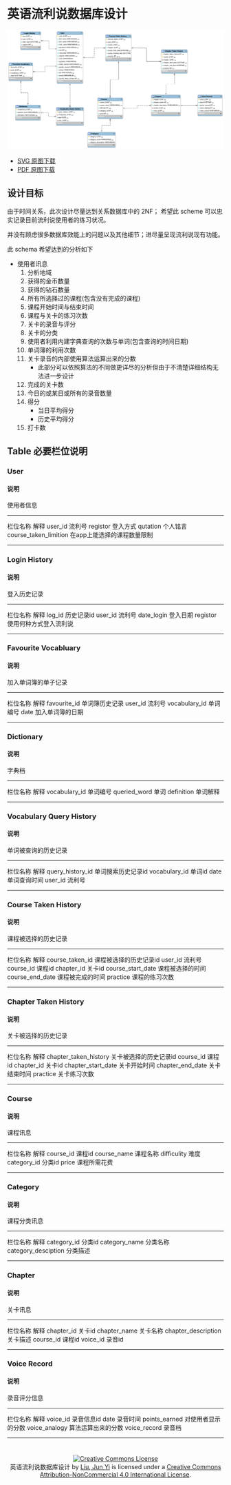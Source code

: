 # 英语流利说数据库设计
![](images/database_scheme.png)

* [SVG 原图下载](images/database_scheme.svg)
* [PDF 原图下载](images/database_scheme.pdf)

## 设计目标
由于时间关系，此次设计尽量达到关系数据库中的 2NF；
希望此 scheme 可以忠实记录目前流利说使用者的练习状况。

并没有顾虑很多数据库效能上的问题以及其他细节；进尽量呈现流利说现有功能。

此 schema 希望达到的分析如下

* 使用者讯息
	1. 分析地域
	2. 获得的金币数量
	3. 获得的钻石数量
	4. 所有所选择过的课程(包含没有完成的课程)
	5. 课程开始时间与结束时间
	6. 课程与关卡的练习次数
	7. 关卡的录音与评分
	8. 关卡的分类
	9. 使用者利用内建字典查询的次数与单词(包含查询的时间日期)
	10. 单词簿的利用次数
	11. 关卡录音的内部使用算法运算出来的分数
		* 此部分可以依照算法的不同做更详尽的分析但由于不清楚详细结构无法进一步设计	
	12. 完成的关卡数
	13. 今日的或某日或所有的录音数量
	14. 得分
		* 当日平均得分
		* 历史平均得分
	15. 打卡数

## Table 必要栏位说明
### User
#### 说明
使用者信息

------------------------------	-----------------------------
栏位名称		     						解释
user_id		    						流利号
registor	   							登入方式
qutation	   							个人铭言
course_taken_limition	   		在app上能选择的课程数量限制
------------------------------	------------------------------

### Login History
#### 说明
登入历史记录

----------	--------------------
栏位名称		解释
log_id		历史记录id
user_id		流利号
date_login	登入日期
registor	使用何种方式登入流利说
----------	--------------------

### Favourite Vocabluary
#### 说明
加入单词簿的单子记录

-------------	-------------
栏位名称			解释
favourite_id	单词簿历史记录
user_id			流利号
vocabulary_id	单词编号
date 			加入单词簿的日期
-------------	-------------

### Dictionary
#### 说明
字典档

-------------		-------
栏位名称				解释
vocabulary_id		单词编号
queried_word		单词
definition			单词解释
-------------		-------

### Vocabulary Query History
#### 说明
单词被查询的历史记录

----------------	----------------
栏位名称				解释
query_history_id	单词搜索历史记录id
vocabulary_id		单词id
date 				单词查询时间
user_id				流利号
----------------	----------------

### Course Taken History
#### 说明
课程被选择的历史记录

-----------------	-------------------
栏位名称				解释
course_taken_id		课程被选择的历史记录id
user_id				流利号
course_id 			课程id
chapter_id 			关卡id
course_start_date	课程被选择的时间
course_end_date		课程被完成的时间
practice			课程的练习次数
-----------------	-------------------

### Chapter Taken History
#### 说明
关卡被选择的历史记录

---------------------	-------------------
栏位名称					解释
chapter_taken_history	关卡被选择的历史记录id
course_id 				课程id
chapter_id 				关卡id
chapter_start_date		关卡开始时间
chapter_end_date		关卡结束时间
practice 				关卡练习次数
---------------------	-------------------

### Course
#### 说明
课程讯息

------------	----------
栏位名称			解释
course_id 		课程id
course_name		课程名称
difficulity		难度
category_id		分类id
price 			课程所需花费
------------	----------

### Category
#### 说明
课程分类讯息

-------------------	-------
栏位名称				解释
category_id			分类id
category_name		分类名称
category_desciption	分类描述
-------------------	-------

### Chapter
#### 说明
关卡讯息

-------------------	-------
栏位名称				解释
chapter_id			关卡id
chapter_name		关卡名称
chapter_description	关卡描述
course_id 			课程id
voice_id			录音id
-------------------	-------

### Voice Record
#### 说明
录音评分信息

--------------	----------------
栏位名称			解释
voice_id		录音信息id
date 			录音时间
points_earned	对使用者显示的分数
voice_analogy	算法运算出来的分数
voice_record	录音档
--------------	----------------

#
<center><a rel="license" href="http://creativecommons.org/licenses/by-nc/4.0/"><img alt="Creative Commons License" style="border-width:0" src="http://i.creativecommons.org/l/by-nc/4.0/88x31.png" /></a><br /><span xmlns:dct="http://purl.org/dc/terms/" href="http://purl.org/dc/dcmitype/Text" property="dct:title" rel="dct:type">英语流利说数据库设计</span> by <a xmlns:cc="http://creativecommons.org/ns#" href="http://about.me/jyuny1" property="cc:attributionName" rel="cc:attributionURL">Liu, Jun Yi</a> is licensed under a <a rel="license" href="http://creativecommons.org/licenses/by-nc/4.0/">Creative Commons Attribution-NonCommercial 4.0 International License</a>.</center>